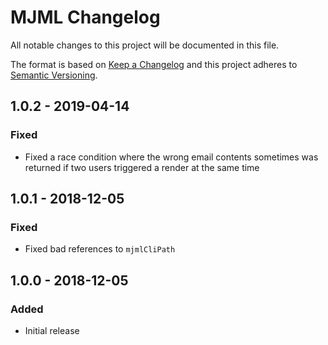 # MJML Changelog

All notable changes to this project will be documented in this file.

The format is based on [Keep a Changelog](http://keepachangelog.com/) and this project adheres to [Semantic Versioning](http://semver.org/).

## 1.0.2 - 2019-04-14
### Fixed
- Fixed a race condition where the wrong email contents sometimes was returned if two users triggered a render at the same time

## 1.0.1 - 2018-12-05
### Fixed
- Fixed bad references to `mjmlCliPath`

## 1.0.0 - 2018-12-05
### Added
- Initial release
